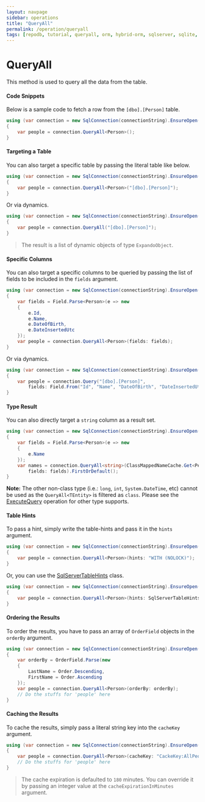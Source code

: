 ```yaml
---
layout: navpage
sidebar: operations
title: "QueryAll"
permalink: /operation/queryall
tags: [repodb, tutorial, queryall, orm, hybrid-orm, sqlserver, sqlite, mysql, postgresql]
---
```


# QueryAll

This method is used to query all the data from the table.

#### Code Snippets

Below is a sample code to fetch a row from the `[dbo].[Person]` table.

```csharp
using (var connection = new SqlConnection(connectionString).EnsureOpen())
{
	var people = connection.QueryAll<Person>();
}
```

#### Targeting a Table

You can also target a specific table by passing the literal table like below.

```csharp
using (var connection = new SqlConnection(connectionString).EnsureOpen())
{
	var people = connection.QueryAll<Person>("[dbo].[Person]");
}
```

Or via dynamics.

```csharp
using (var connection = new SqlConnection(connectionString).EnsureOpen())
{
	var people = connection.QueryAll("[dbo].[Person]");
}
```

> The result is a list of dynamic objects of type `ExpandoObject`.

#### Specific Columns

You can also target a specific columns to be queried by passing the list of fields to be included in the `fields` argument.

```csharp
using (var connection = new SqlConnection(connectionString).EnsureOpen())
{
    var fields = Field.Parse<Person>(e => new
    {
        e.Id,
        e.Name,
        e.DateOfBirth,
        e.DateInsertedUtc
    });
	var people = connection.QueryAll<Person>(fields: fields);
}
```

Or via dynamics.

```csharp
using (var connection = new SqlConnection(connectionString).EnsureOpen())
{
	var people = connection.Query("[dbo].[Person]",
        fields: Field.From("Id", "Name", "DateOfBirth", "DateInsertedUtc"));
}
```

#### Type Result

You can also directly target a `string` column as a result set.

```csharp
using (var connection = new SqlConnection(connectionString).EnsureOpen())
{
    var fields = Field.Parse<Person>(e => new
    {
        e.Name
    });
	var names = connection.QueryAll<string>(ClassMappedNameCache.Get<Person>(),
        fields: fields).FirstOrDefault();
}
```

**Note:** The other non-class type (i.e.: `long`, `int`, `System.DateTime`, etc) cannot be used as the `QueryAll<TEntity>` is filtered as `class`. Please see the [ExecuteQuery](/operation/executequery) operation for other type supports.

#### Table Hints

To pass a hint, simply write the table-hints and pass it in the `hints` argument.

```csharp
using (var connection = new SqlConnection(connectionString).EnsureOpen())
{
	var people = connection.QueryAll<Person>(hints: "WITH (NOLOCK)");
}
```

Or, you can use the [SqlServerTableHints](/class/sqlservertablehints) class.

```csharp
using (var connection = new SqlConnection(connectionString).EnsureOpen())
{
	var people = connection.QueryAll<Person>(hints: SqlServerTableHints.TabLock);
}
```

#### Ordering the Results

To order the results, you have to pass an array of `OrderField` objects in the `orderBy` argument.

```csharp
using (var connection = new SqlConnection(connectionString).EnsureOpen())
{
	var orderBy = OrderField.Parse(new
	{
		LastName = Order.Descending,
		FirstName = Order.Ascending
	});
	var people = connection.QueryAll<Person>(orderBy: orderBy);
	// Do the stuffs for 'people' here
}
```

#### Caching the Results

To cache the results, simply pass a literal string key into the `cacheKey` argument.

```csharp
using (var connection = new SqlConnection(connectionString).EnsureOpen())
{
	var people = connection.QueryAll<Person>(cacheKey: "CackeKey:AllPeople");
	// Do the stuffs for 'people' here
}
```

> The cache expiration is defaulted to `180` minutes. You can override it by passing an integer value at the `cacheExpirationInMinutes` argument.
